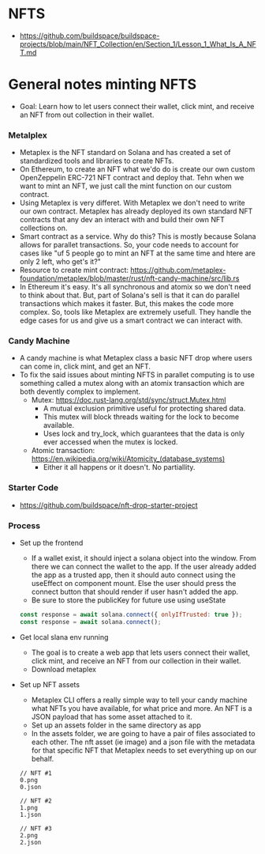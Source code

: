 # NFTS

- https://github.com/buildspace/buildspace-projects/blob/main/NFT_Collection/en/Section_1/Lesson_1_What_Is_A_NFT.md

# General notes minting NFTS

- Goal: Learn how to let users connect their wallet, click mint, and receive an NFT from out collection in their wallet.

### Metalplex

- Metaplex is the NFT standard on Solana and has created a set of standardized tools and libraries to create NFTs.
- On Ethereum, to create an NFT what we'do do is create our own custom OpenZeppelin ERC-721 NFT contract and deploy that. Tehn when we want to mint an NFT, we just call the mint function on our custom contract.
- Using Metaplex is very differet. With Metaplex we don't need to write our own contract. Metaplex has already deployed its own standard NFT contracts that any dev an interact with and build their own NFT collections on.
- Smart contract as a service. Why do this? This is mostly because Solana allows for parallet transactions. So, your code needs to account for cases like "uf 5 people go to mint an NFT at the same time and htere are only 2 left, who get's it?"
- Resource to create mint contract: https://github.com/metaplex-foundation/metaplex/blob/master/rust/nft-candy-machine/src/lib.rs
- In Ethereum it's easy. It's all synchronous and atomix so we don't need to think about that. But, part of Solana's sell is that it can do parallel transactions which makes it faster. But, this makes the code more complex. So, tools like Metaplex are extremely usefull. They handle the edge cases for us and give us a smart contract we can interact with.

### Candy Machine

- A candy machine is what Metaplex class a basic NFT drop where users can come in, click mint, and get an NFT.
- To fix the said issues about minting NFTS in parallet computing is to use something called a mutex along with an atomix transaction which are both devently complex to implement.
  - Mutex: https://doc.rust-lang.org/std/sync/struct.Mutex.html
    - A mutual exclusion primitive useful for protecting shared data.
    - This mutex will block threads waiting for the lock to become available.
    - Uses lock and try_lock, which guarantees that the data is only ever accessed when the mutex is locked.
  - Atomic transaction: https://en.wikipedia.org/wiki/Atomicity_(database_systems)
    - Either it all happens or it doesn't. No partiallity.

### Starter Code

- https://github.com/buildspace/nft-drop-starter-project

### Process

- Set up the frontend
  - If a wallet exist, it should inject a solana object into the window. From there we can connect the wallet to the app. If the user already added the app as a trusted app, then it should auto connect using the useEffect on component mount. Else the user should press the connect button that should render if user hasn't added the app.
  - Be sure to store the publicKey for future use using useState
  ```javascript
  const response = await solana.connect({ onlyIfTrusted: true });
  const response = await solana.connect();
  ```
- Get local slana env running

  - The goal is to create a web app that lets users connect their wallet, click mint, and receive an NFT from our collection in their wallet.
  - Download metaplex

- Set up NFT assets

  - Metaplex CLI offers a really simple way to tell your candy machine what NFTs you have available, for what price and more. An NFT is a JSON payload that has some asset attached to it.
  - Set up an assets folder in the same directory as app
  - In the assets folder, we are going to have a pair of files associated to each other. The nft asset (ie image) and a json file with the metadata for that specific NFT that Metaplex needs to set everything up on our behalf.

  ```
  // NFT #1
  0.png
  0.json

  // NFT #2
  1.png
  1.json

  // NFT #3
  2.png
  2.json

  ```
